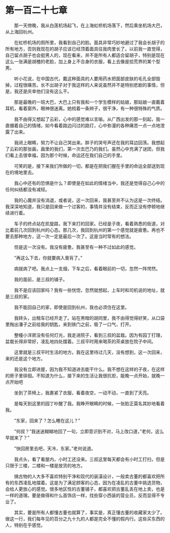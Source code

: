 # 第一百二十七章


　　那一天傍晚，我从白莲机场起飞，在上海虹桥机场落下，然后乘坐机场大巴，从上海回杭州。

　　在虹桥机场的厕所里，我看到自己的脸。面具非常巧妙地避过了我会长胡子的所有地方，否则我现在的胡子应该已经顶着面具往我肉里长了。以前我一直觉得，自己留点胡子也会挺男人的，现在看来，并不是所有人都适合留胡子，特别是现在这么一张满是胡楂的老脸，加上身上不合身的衣服，看上去像是拾荒界的某个型男。

　　听小花说，在中国古代，戴这种面具的人要用药水把面部皮肤的毛孔全部毁掉，过程很痛苦。长不出胡子对于我这样的人来说虽然并不是特别悲剧的事情，但是，我还是庆幸他们没有这么干。

　　那是最晚的一班大巴，大巴上只有我和一个学生模样的姑娘，那姑娘一直戴着耳机，看着窗外，眼神很迷离。她梳着一条辫子，很干净，有一种很特殊的气质。

　　我不由得又想起了云彩，心中的感觉难以言喻。从广西出发的那一刻起，我一直绷着自己的情绪，如今看着路边闪过的路灯，心中弥漫的各种痛苦一点一点地泄露了出来。

　　我闭上眼睛，努力不让自己哭出来。胖子的哭号声还在我的耳边回荡。我想起了云彩的那张画，画里的我们，第一次去巴乃的我们。虽然心中充满了谜团，但我们看上去很幸福，因为那个时候，命运还在我们自己的手里。

　　可笑的是，接下来我们所做的一切，都是在把我们握在手里的命运全部送到现在的境地里去。

　　我心中还有的恐惧是什么？即使是在如此的情绪当中，我还是觉得自己心中的任何纠结都没有减轻。

　　我的心魔并没有消退，或者说，这一次回来，我甚至并不认为这是一次终结。我深深地知道，我只是回来做一个过客的，事情并没有结束，反而正没有停顿地继续进行着。

　　车子的终点站在凯旋路，我下来打的回家。已经是子夜，看着熟悉的街道，对比着前几次回到杭州的心态。那几次，我回到杭州的第一个感觉就是疲惫。再也不要去那种地方，这一次一定是最后一次了。这是当时常有的想法。

　　但是这一次没有。我没有疲惫，我甚至有一种不过如此的感觉。

　　”再这么下去，你就要病入膏肓了。”

　　病就病了吧。我点上一支烟，下车之后，看着眼前的一切，忽然一阵愕然。

　　我的面前，是三叔的铺子。

　　我不是应该回家吗？我有一些恍惚，忽然就想起，上车时和司机说的地址，就是三叔的家。

　　我不能回自己的家，即使是回到杭州，我也必须住在这里。

　　我转头，出租车已经开走了。站在黑暗的胡同里，我不由得觉得好笑，从口袋里掏出潘子之前给我的钥匙，来到铁门之前，吸了一口气，打开。

　　整幢小洋房没有任何灯光，我走进院子，看到三叔的盆栽。因为有园丁打理，盆栽长得非常好，凌乱地四处摆着。三叔平时用来喝茶的茶桌放在院子中间。

　　这里就是三叔平时生活的地方。我在这里待过几天，没有想到，这一次回来，来的还是这个地方。

　　我没有立即进屋，因为我不知道进去能干什么。我不想在这样的子夜，在这样的房子里徘徊。不知道为什么，接下来的生活让我很抗拒，能晚一点开始，就晚一点开始吧

　　坐到了茶椅上，我裹紧了衣服，看着夜空，一动不动，一直到了天亮。

　　是每天到这里的园丁吵醒了我。我睁开眼睛的时候，一张脸正莫名其妙地看着我。

　　”东家，回来了？怎么睡在这儿？”

　　”何叔？”我迷迷糊糊地回了一句，立即意识到不对，马上改口道，”老何，这么早就来了？”

　　”快回房里去吧，天冷，东家。”老何说道。

　　我点头，看了看屋内，小时工还没来。三叔这里每天都会有小时工打扫，但是只限于三楼，二楼和一楼是放货的地方。

　　搞古物的人大多不喜欢特别干净和现代的装潢设计，一般卖古董的都喜欢把所有的东西凌乱地摆着。这是为了满足顾客的心态，因为在凌乱的古董中挑选货物，会给人更放心的感觉。很多地区性的古董铺子，都喜欢把古董乱丢在地上卖，也是一样的道理。要是做得和什么首饰店一样，找些穿小西装的营业员，反而显得不专业了。

　　其实，要是所有人都懂古董也就算了，事实是，真正懂古董的收藏家太少了。做这一行，我们每年见的百分之九十九的人都是完全不懂的假内行。这些买东西的人，特别在乎感觉。


